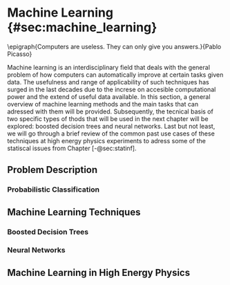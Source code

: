 # Machine Learning {#sec:machine_learning}

\epigraph{Computers are useless. They can
  only give you answers.}{Pablo Picasso}

Machine learning is an interdisciplinary field that deals with the
general problem of how
computers can automatically improve at certain tasks given data. The usefulness
and range of applicability of such techniques has surged in the last
decades due to the increse on accesible computational power and
the extend of useful data available. In this section, a general overview of
machine learning methods and the main tasks that can adressed with them
will be provided. Subsequently, the tecnical basis of two specific types of
thods that will be used in the next chapter will be explored: boosted
decision trees and neural networks. Last but not least, we will go through
a brief review of the common past use cases of these techniques at high energy
physics experiments to adress some of the statiscal issues from
Chapter [-@sec:statinf].

## Problem Description

### Probabilistic Classification

## Machine Learning Techniques
### Boosted Decision Trees

### Neural Networks

## Machine Learning in High Energy Physics